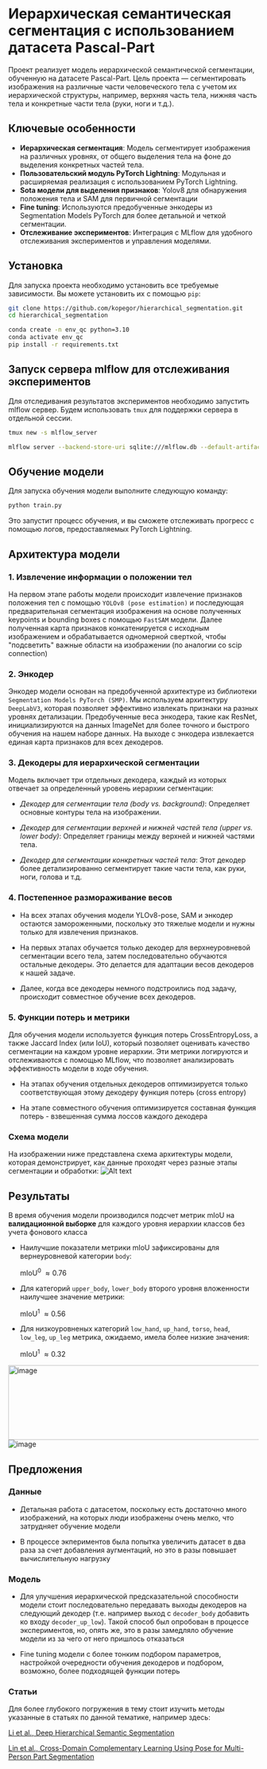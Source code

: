 # Иерархическая семантическая сегментация с использованием датасета Pascal-Part

Проект реализует модель иерархической семантической сегментации, обученную на датасете Pascal-Part. Цель проекта — сегментировать изображения на различные части человеческого тела с учетом их иерархической структуры, например, верхняя часть тела, нижняя часть тела и конкретные части тела (руки, ноги и т.д.).

## Ключевые особенности

- **Иерархическая сегментация**: Модель сегментирует изображения на различных уровнях, от общего выделения тела на фоне до выделения конкретных частей тела.
- **Пользовательский модуль PyTorch Lightning**: Модульная и расширяемая реализация с использованием PyTorch Lightning.
- **Sota модели для выделения признаков**: Yolov8 для обнаружения положения тела и SAM для первичной сегментации 
- **Fine tuning**: Используются предобученные энкодеры из Segmentation Models PyTorch для более детальной и четкой сегментации.
- **Отслеживание экспериментов**: Интеграция с MLflow для удобного отслеживания экспериментов и управления моделями.

## Установка

Для запуска проекта необходимо установить все требуемые зависимости. Вы можете установить их с помощью `pip`:

```bash
git clone https://github.com/kopegor/hierarchical_segmentation.git
cd hierarchical_segmentation
```

```bash
conda create -n env_qc python=3.10
conda activate env_qc
pip install -r requirements.txt
```

## Запуск сервера mlflow для отслеживания экспериментов
Для отследивания результатов экспериментов необходимо запустить mlflow сервер. Будем использовать `tmux` для поддержки сервера в отдельной сессии.

```bash
tmux new -s mlflow_server

mlflow server --backend-store-uri sqlite:///mlflow.db --default-artifact-root ./lightning_logs --host 0.0.0.0 --port PORT
```

## Обучение модели
Для запуска обучения модели выполните следующую команду:
```bash
python train.py
```
Это запустит процесс обучения, и вы сможете отслеживать прогресс с помощью логов, предоставляемых PyTorch Lightning.

## Архитектура модели
### 1. Извлечение информации о положении тел
 
 На первом этапе работы модели происходит извлечение признаков положения тел с помощью `YOLOv8 (pose estimation)` и последующая предварительная сегментация изображения на основе полученных keypoints и bounding boxes с помощью `FastSAM` модели. Далее полученная карта признаков конкатенируется с исходным изображением и обрабатывается одномерной сверткой, чтобы "подсветить" важные области на изображении (по аналогии со scip connection) 

### 2. Энкодер
 
 Энкодер модели основан на предобученной архитектуре из библиотеки `Segmentation Models PyTorch (SMP)`. Мы используем архитектуру `DeepLabV3`, которая позволяет эффективно извлекать признаки на разных уровнях детализации. Предобученные веса энкодера, такие как ResNet, инициализируются на данных ImageNet для более точного и быстрого обучения на нашем наборе данных. На выходе с энкодера извлекается единая карта признаков для всех декодеров.

### 3. Декодеры для иерархической сегментации

Модель включает три отдельных декодера, каждый из которых отвечает за определенный уровень иерархии сегментации:

- *Декодер для сегментации тела (body vs. background)*: Определяет основные контуры тела на изображении.

- *Декодер для сегментации верхней и нижней частей тела (upper vs. lower body)*: Определяет границы между верхней и нижней частями тела.

- *Декодер для сегментации конкретных частей тела*: Этот декодер более детализированно сегментирует такие части тела, как руки, ноги, голова и т.д.


### 4. Постепенное размораживание весов
- На всех этапах обучения модели YLOv8-pose, SAM и энкодер остаются замороженными, поскольку это тяжелые модели и нужны только для извлечения признаков.

- На первых этапах обучается только декодер для верхнеуровневой сегментации всего тела, затем последовательно обучаются остальные декодеры. Это делается для адаптации весов декодеров к нашей задаче. 
- Далее, когда все декодеры немного подстроились под задачу, происходит совместное обучение всех декодеров.

### 5. Функции потерь и метрики
Для обучения модели используется функция потерь CrossEntropyLoss, а также Jaccard Index (или IoU), который позволяет оценивать качество сегментации на каждом уровне иерархии. Эти метрики логируются и отслеживаются с помощью MLflow, что позволяет анализировать эффективность модели в ходе обучения.

- На этапах обучения отдельных декодеров оптимизируется только соответствующая этому декодеру функция потерь (cross entropy)

- На этапе совместного обучения оптимизируется составная функция потерь - взвешенная сумма лоссов каждого декодера 

### Схема модели 
На изображении ниже представлена схема архитектуры модели, которая демонстрирует, как данные проходят через разные этапы сегментации и обработки:
![Alt text](./data/model_architecture.png)


## Результаты
В время обучения модели производился подсчет метрик mIoU на **валидационной выборке** для каждого уровня иерархии классов без учета фонового класса

- Наилучшие показатели метрики mIoU зафиксированы для вернеуровневой категории `body`: 

    mIoU<sup>0</sup> $\approx 0.76$

- Для категорий `upper_body`, `lower_body` второго уровня вложенности наилучшее значение метрики: 
    
    mIoU<sup>1</sup> $\approx 0.56$

- Для низкоуровненых категорий `low_hand`, `up_hand`, `torso`, `head`, `low_leg`, `up_leg` метрика, ожидаемо, имела более низкие значения:

    mIoU<sup>1</sup> $\approx 0.32$ 

<img src="./data/result_metrics.png" alt="image" width=700 height=150>
<img src="./data/result_loss.png" alt="image">

<!-- ![Alt text](./data/result_loss.png) -->
<!-- ![Alt text](./data/result_metrics.png) -->


## Предложения

### Данные 
 - Детальная работа с датасетом, поскольку есть достаточно много изображений, на которых люди изображены очень мелко, что затрудняет обучение модели

 - В процессе экпериментов была попытка увеличить датасет в два раза за счет добавления аугментаций, но это в разы повышает вычислительную нагрузку

 ### Модель
 - Для улучшения иерархической предсказательной способности модели стоит последовательно передавать выходы декодеров на следующий декодер (т.е. например выход с `decoder_body` добавить ко входу `decoder_up_low`). Такой способ был опробован в процессе экспериментов, но, опять же, это в разы замедляло обучение модели из за чего от него пришлось отказаться

- Fine tuning модели с более тонким подбором параметров, настройкой очередности обучения декодеров и подбором, возможно, более подходящей функции потерь

### Статьи
Для более глубокого погружения в тему стоит изучить методы указанные в статьях по данной тематике, например здесь:

[Li et al.,  Deep Hierarchical Semantic Segmentation](https://arxiv.org/abs/2203.14335)

[Lin et al., Cross-Domain Complementary Learning Using Pose for Multi-Person Part Segmentation](https://arxiv.org/abs/1907.05193)


